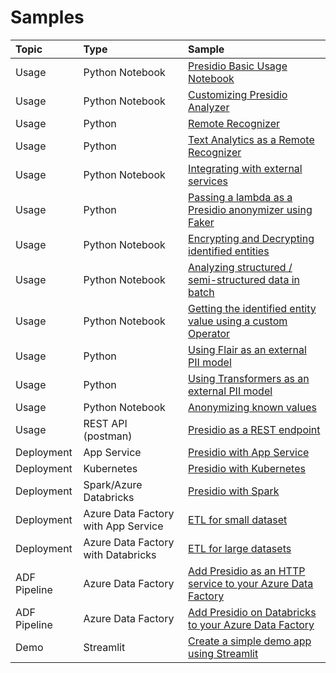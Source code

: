 # Samples

| Topic       | Type                                  | Sample                                                                                                                                          |
| :---------- |:--------------------------------------| :---------------------------------------------------------------------------------------------------------------------------------------------- |
| Usage       | Python Notebook                       | [Presidio Basic Usage Notebook](python/presidio_notebook.ipynb)                                                                                 |
| Usage       | Python Notebook                       | [Customizing Presidio Analyzer](python/customizing_presidio_analyzer.ipynb)                                                                     |
| Usage       | Python                                | [Remote Recognizer](python/example_remote_recognizer.py)                                                                                        |
| Usage       | Python                                | [Text Analytics as a Remote Recognizer](python/text_analytics/index.md)                                                                         |
| Usage       | Python Notebook                       | [Integrating with external services](python/integrating_with_external_services.ipynb)                                                           |
| Usage       | Python                                | [Passing a lambda as a Presidio anonymizer using Faker](python/example_custom_lambda_anonymizer.py)                                             |
| Usage       | Python Notebook                       | [Encrypting and Decrypting identified entities](python/encrypt_decrypt.ipynb)                                                           |
| Usage       | Python Notebook                       | [Analyzing structured / semi-structured data in batch](python/batch_processing.ipynb)                                                           |
| Usage       | Python Notebook                       | [Getting the identified entity value using a custom Operator](python/getting_entity_values.ipynb)                                               |
| Usage       | Python                                | [Using Flair as an external PII model](python/flair_recognizer.py)                                               |
| Usage       | Python                                | [Using Transformers as an external PII model](python/transformers_recognizer)                                               |
| Usage       | Python Notebook                       | [Anonymizing known values](python/Anonymizing%20known%20values.ipynb)
| Usage       | REST API (postman)                    | [Presidio as a REST endpoint](docker/index.md)                                              |
| Deployment  | App Service                           | [Presidio with App Service](deployments/app-service/index.md)                                                                                   |
| Deployment  | Kubernetes                            | [Presidio with Kubernetes](deployments/k8s/index.md)                                                                                            |
| Deployment  | Spark/Azure Databricks                | [Presidio with Spark](deployments/spark/index.md)                                                                                               |
| Deployment  | Azure Data Factory with App Service   | [ETL for small dataset](deployments/data-factory/presidio-data-factory.md#option-1-presidio-as-an-http-rest-endpoint)           |
| Deployment  | Azure Data Factory with Databricks    | [ETL for large datasets](deployments/data-factory/presidio-data-factory.md#option-2-presidio-on-azure-databricks)                 |
| ADF Pipeline  | Azure Data Factory                    | [Add Presidio as an HTTP service to your Azure Data Factory](deployments/data-factory/presidio-data-factory-template-gallery-http.md)                |
| ADF Pipeline  | Azure Data Factory                    | [Add Presidio on Databricks to your Azure Data Factory](deployments/data-factory/presidio-data-factory-template-gallery-databricks.md)               |
| Demo | Streamlit                             | [Create a simple demo app using Streamlit](python/streamlit/index.md)
